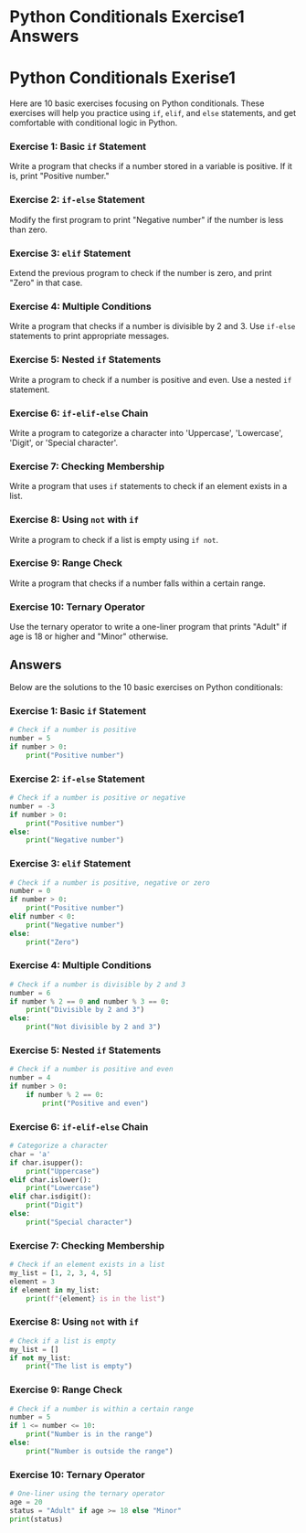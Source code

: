 # Python Conditionals Exercise1 Answers

# Python Conditionals Exerise1

Here are 10 basic exercises focusing on Python conditionals. These exercises will help you practice using `if`, `elif`, and `else` statements, and get comfortable with conditional logic in Python.

### Exercise 1: Basic `if` Statement
Write a program that checks if a number stored in a variable is positive. If it is, print "Positive number."

### Exercise 2: `if-else` Statement
Modify the first program to print "Negative number" if the number is less than zero.

### Exercise 3: `elif` Statement
Extend the previous program to check if the number is zero, and print "Zero" in that case.

### Exercise 4: Multiple Conditions
Write a program that checks if a number is divisible by 2 and 3. Use `if-else` statements to print appropriate messages.

### Exercise 5: Nested `if` Statements
Write a program to check if a number is positive and even. Use a nested `if` statement.

### Exercise 6: `if-elif-else` Chain
Write a program to categorize a character into 'Uppercase', 'Lowercase', 'Digit', or 'Special character'.

### Exercise 7: Checking Membership
Write a program that uses `if` statements to check if an element exists in a list.

### Exercise 8: Using `not` with `if`
Write a program to check if a list is empty using `if not`.

### Exercise 9: Range Check
Write a program that checks if a number falls within a certain range.

### Exercise 10: Ternary Operator
Use the ternary operator to write a one-liner program that prints "Adult" if age is 18 or higher and "Minor" otherwise.

## Answers

Below are the solutions to the 10 basic exercises on Python conditionals:

### Exercise 1: Basic `if` Statement

```python
# Check if a number is positive
number = 5
if number > 0:
    print("Positive number")
```

### Exercise 2: `if-else` Statement

```python
# Check if a number is positive or negative
number = -3
if number > 0:
    print("Positive number")
else:
    print("Negative number")
```

### Exercise 3: `elif` Statement

```python
# Check if a number is positive, negative or zero
number = 0
if number > 0:
    print("Positive number")
elif number < 0:
    print("Negative number")
else:
    print("Zero")
```

### Exercise 4: Multiple Conditions

```python
# Check if a number is divisible by 2 and 3
number = 6
if number % 2 == 0 and number % 3 == 0:
    print("Divisible by 2 and 3")
else:
    print("Not divisible by 2 and 3")
```

### Exercise 5: Nested `if` Statements

```python
# Check if a number is positive and even
number = 4
if number > 0:
    if number % 2 == 0:
        print("Positive and even")
```

### Exercise 6: `if-elif-else` Chain

```python
# Categorize a character
char = 'a'
if char.isupper():
    print("Uppercase")
elif char.islower():
    print("Lowercase")
elif char.isdigit():
    print("Digit")
else:
    print("Special character")
```

### Exercise 7: Checking Membership

```python
# Check if an element exists in a list
my_list = [1, 2, 3, 4, 5]
element = 3
if element in my_list:
    print(f"{element} is in the list")
```

### Exercise 8: Using `not` with `if`

```python
# Check if a list is empty
my_list = []
if not my_list:
    print("The list is empty")
```

### Exercise 9: Range Check

```python
# Check if a number is within a certain range
number = 5
if 1 <= number <= 10:
    print("Number is in the range")
else:
    print("Number is outside the range")
```

### Exercise 10: Ternary Operator

```python
# One-liner using the ternary operator
age = 20
status = "Adult" if age >= 18 else "Minor"
print(status)
```

